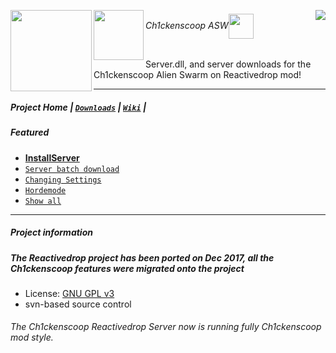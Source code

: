 <a href=https://github.com/Ch1ckenscoop/Project><img align=left src=https://github.com/Ch1ckenscoop/svn/blob/master/wiki/ch1ckenscoop_logo.jpg width=130/></a>
[]()

<a href=https://github.com/Ch1ckenscoop/Project><img align=left src=https://github.com/softcopy/svn-rd/blob/master/wiki/asw_reactivedrop_logo.png width=80/></a>
[]()

<a href=http://github.com/Ch1ckenscoop/Project><img align=right src=https://github.com/Ch1ckenscoop/svn/blob/master/wiki/googlecode-home.png /></a>
[]()

###### Ch1ckenscoop ASW<a href=https://github.com/Ch1ckenscoop/Project><img align=center src=https://github.com/Ch1ckenscoop/svn/blob/master/wiki/asw_logo.png width=40/></a>
[]()

Server.dll, and server downloads for the Ch1ckenscoop Alien Swarm on Reactivedrop mod!

---

##### Project Home | [`Downloads`](https://github.com/softcopy/Downloads) | [`Wiki`](https://github.com/softcopy/svn-rd/blob/master/wiki) |

##### Featured
* [**InstallServer**](https://github.com/softcopy/svn-rd/blob/master/wiki/InstallServer.wiki)
* [`Server batch download`](https://github.com/Softcopy/svn-rd/blob/master/wiki/batch_download.wiki)
* [`Changing Settings`](https://github.com/softcopy/svn-rd/blob/master/wiki/Changing_Settings.wiki)
* [`Hordemode`](https://github.com/softcopy/svn-rd/blob/master/wiki/Hordemode.wiki)
* [`Show all`](https://github.com/softcopy/svn-rd/tree/master/server/reactivedrop/cfg) 

---

##### Project information

##### The Reactivedrop project has been ported on Dec 2017, all the Ch1ckenscoop features were migrated onto the project
 * License:  [GNU GPL v3](http://www.gnu.org/licenses/gpl-3.0-standalone.html)
 * svn-based source control

###### The Ch1ckenscoop Reactivedrop Server now is running fully Ch1ckenscoop mod style.
